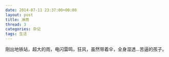 ```yaml
---
date: 2014-07-11 23:37:00+00:00
layout: post
title: 淋雨
thread: 3
categories: 杂记
tags: 生活
---
```


刚出地铁站，超大的雨，电闪雷鸣，狂风，虽然带着伞，全身湿透...苦逼的孩子。



